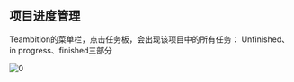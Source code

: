 ## 项目进度管理

Teambition的菜单栏，点击任务板，会出现该项目中的所有任务：
Unfinished、in progress、finished三部分

 
![0](../pic/4-18-1.jpg "0") 
